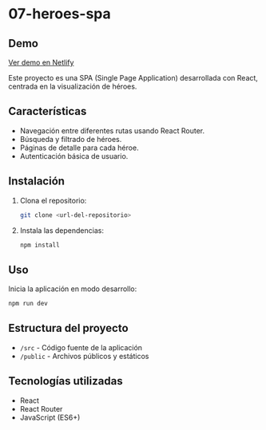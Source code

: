 # 07-heroes-spa

## Demo
[Ver demo en Netlify](https://react-heroes-spa-2025.netlify.app/login)

Este proyecto es una SPA (Single Page Application) desarrollada con React, centrada en la visualización de héroes.

## Características
- Navegación entre diferentes rutas usando React Router.
- Búsqueda y filtrado de héroes.
- Páginas de detalle para cada héroe.
- Autenticación básica de usuario.

## Instalación
1. Clona el repositorio:
   ```bash
   git clone <url-del-repositorio>
   ```
2. Instala las dependencias:
   ```bash
   npm install
   ```

## Uso
Inicia la aplicación en modo desarrollo:
```bash
npm run dev
```

## Estructura del proyecto
- `/src` - Código fuente de la aplicación
- `/public` - Archivos públicos y estáticos

## Tecnologías utilizadas
- React
- React Router
- JavaScript (ES6+)